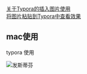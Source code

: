 
[关于Typora的插入图片使用](https://www.jianshu.com/p/346707be2cb3)<br/>
[将图片粘贴到Typora中查看效果](https://ysgstudyhards.github.io/Docsify-Guide/#/ProjectDocs/Typora+Docsify%E5%BF%AB%E9%80%9F%E5%85%A5%E9%97%A8?id=%e5%b0%86%e5%9b%be%e7%89%87%e7%b2%98%e8%b4%b4%e5%88%b0typora%e4%b8%ad%e6%9f%a5%e7%9c%8b%e6%95%88%e6%9e%9c)


## mac使用

typora 使用

![发斯蒂芬](https://tva1.sinaimg.cn/large/e6c9d24ely1h0bskj5pvnj20yi0semz5.jpg)